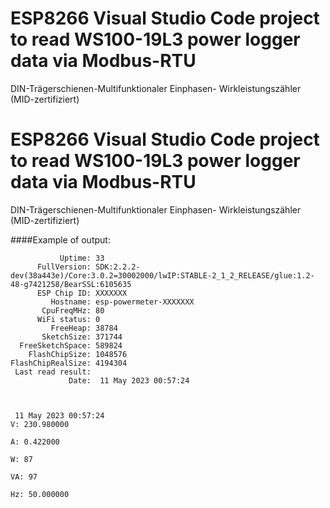 # ESP8266 Visual Studio Code project to read WS100-19L3 power logger data via Modbus-RTU

DIN-Trägerschienen-Multifunktionaler Einphasen- Wirkleistungszähler (MID-zertifiziert)

# ESP8266 Visual Studio Code project to read WS100-19L3 power logger data via Modbus-RTU

DIN-Trägerschienen-Multifunktionaler Einphasen- Wirkleistungszähler (MID-zertifiziert)



####Example of output:

```
           Uptime: 33 
      FullVersion: SDK:2.2.2-dev(38a443e)/Core:3.0.2=30002000/lwIP:STABLE-2_1_2_RELEASE/glue:1.2-48-g7421258/BearSSL:6105635 
      ESP Chip ID: XXXXXXX 
         Hostname: esp-powermeter-XXXXXXX
       CpuFreqMHz: 80 
      WiFi status: 0 
         FreeHeap: 38784 
       SketchSize: 371744 
  FreeSketchSpace: 589824 
    FlashChipSize: 1048576 
FlashChipRealSize: 4194304 
 Last read result: 
             Date:  11 May 2023 00:57:24 



 11 May 2023 00:57:24 
V: 230.980000

A: 0.422000

W: 87

VA: 97

Hz: 50.000000


```